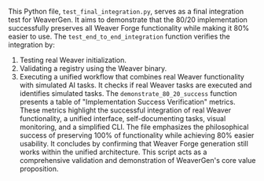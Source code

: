 This Python file, `test_final_integration.py`, serves as a final integration test for WeaverGen.
It aims to demonstrate that the 80/20 implementation successfully preserves all Weaver Forge functionality while making it 80% easier to use.
The `test_end_to_end_integration` function verifies the integration by:
1. Testing real Weaver initialization.
2. Validating a registry using the Weaver binary.
3. Executing a unified workflow that combines real Weaver functionality with simulated AI tasks.
It checks if real Weaver tasks are executed and identifies simulated tasks.
The `demonstrate_80_20_success` function presents a table of "Implementation Success Verification" metrics.
These metrics highlight the successful integration of real Weaver functionality, a unified interface, self-documenting tasks, visual monitoring, and a simplified CLI.
The file emphasizes the philosophical success of preserving 100% of functionality while achieving 80% easier usability.
It concludes by confirming that Weaver Forge generation still works within the unified architecture.
This script acts as a comprehensive validation and demonstration of WeaverGen's core value proposition.